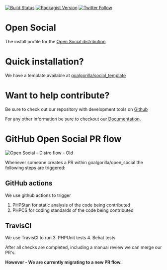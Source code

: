 [![Build Status](https://travis-ci.com/goalgorilla/open_social.svg?branch=10.1.x)](https://travis-ci.com/goalgorilla/open_social)
[![Packagist Version](https://img.shields.io/packagist/v/goalgorilla/open_social.svg)](https://packagist.org/packages/goalgorilla/open_social)
[![Twitter Follow](https://img.shields.io/twitter/follow/OpenSocialHQ.svg)](https://twitter.com/OpenSocialHQ)

# Open Social
The install profile for the
<a target="_blank" href="http://www.drupal.org/project/social">Open Social
distribution</a>.

# Quick installation?
We have a template available at
<a target="_blank" href="https://github.com/goalgorilla/social_template/">
goalgorilla/social_template</a>

# Want to help contribute?
Be sure to check out our repository with development tools on
<a target="_blank" href="https://github.com/goalgorilla/drupal_social/">
Github</a>

For any other information be sure to checkout our
<a target="_blank" href="https://www.drupal.org/docs/8/distributions/open-social">
Documentation</a>.

# GitHub Open Social PR flow
![Open Social - Distro flow - Old](https://user-images.githubusercontent.com/16667281/117428390-508d7d00-af26-11eb-8340-115ab04b518e.jpg)

Whenever someone creates a PR within goalgorilla/open_social the following steps are triggered:

## GitHub actions
We use github actions to trigger
1. PHPStan for static analysis of the code being contributed
2. PHPCS for coding standards of the code being contributed

## TravisCI
We use TravisCI to run
3. PHPUnit tests
4. Behat tests

After all checks are completed, including a manual review we can merge our PR's.

**However - We are currently migrating to a new PR flow.**
